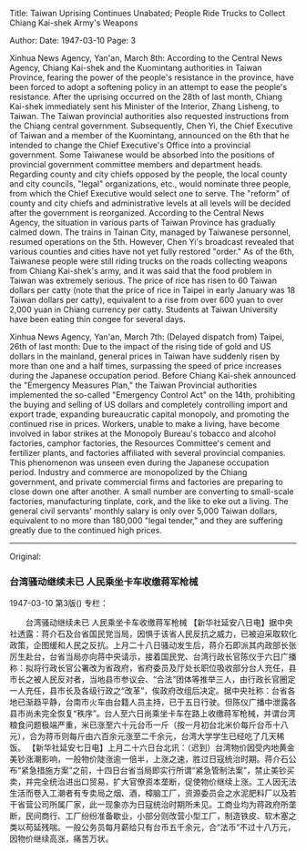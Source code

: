 Title: Taiwan Uprising Continues Unabated; People Ride Trucks to Collect Chiang Kai-shek Army's Weapons

Author: 
Date: 1947-03-10
Page: 3

Xinhua News Agency, Yan'an, March 8th: According to the Central News Agency, Chiang Kai-shek and the Kuomintang authorities in Taiwan Province, fearing the power of the people's resistance in the province, have been forced to adopt a softening policy in an attempt to ease the people's resistance. After the uprising occurred on the 28th of last month, Chiang Kai-shek immediately sent his Minister of the Interior, Zhang Lisheng, to Taiwan. The Taiwan provincial authorities also requested instructions from the Chiang central government. Subsequently, Chen Yi, the Chief Executive of Taiwan and a member of the Kuomintang, announced on the 6th that he intended to change the Chief Executive's Office into a provincial government. Some Taiwanese would be absorbed into the positions of provincial government committee members and department heads. Regarding county and city chiefs opposed by the people, the local county and city councils, "legal" organizations, etc., would nominate three people, from which the Chief Executive would select one to serve. The "reform" of county and city chiefs and administrative levels at all levels will be decided after the government is reorganized. According to the Central News Agency, the situation in various parts of Taiwan Province has gradually calmed down. The trains in Tainan City, managed by Taiwanese personnel, resumed operations on the 5th. However, Chen Yi's broadcast revealed that various counties and cities have not yet fully restored "order." As of the 6th, Taiwanese people were still riding trucks on the roads collecting weapons from Chiang Kai-shek's army, and it was said that the food problem in Taiwan was extremely serious. The price of rice has risen to 60 Taiwan dollars per catty (note that the price of rice in Taipei in early January was 18 Taiwan dollars per catty), equivalent to a rise from over 600 yuan to over 2,000 yuan in Chiang currency per catty. Students at Taiwan University have been eating thin congee for several days.

Xinhua News Agency, Yan'an, March 7th: (Delayed dispatch from) Taipei, 26th of last month: Due to the impact of the rising tide of gold and US dollars in the mainland, general prices in Taiwan have suddenly risen by more than one and a half times, surpassing the speed of price increases during the Japanese occupation period. Before Chiang Kai-shek announced the "Emergency Measures Plan," the Taiwan Provincial authorities implemented the so-called "Emergency Control Act" on the 14th, prohibiting the buying and selling of US dollars and completely controlling import and export trade, expanding bureaucratic capital monopoly, and promoting the continued rise in prices. Workers, unable to make a living, have become involved in labor strikes at the Monopoly Bureau's tobacco and alcohol factories, camphor factories, the Resources Committee's cement and fertilizer plants, and factories affiliated with several provincial companies. This phenomenon was unseen even during the Japanese occupation period. Industry and commerce are monopolized by the Chiang government, and private commercial firms and factories are preparing to close down one after another. A small number are converting to small-scale factories, manufacturing tinplate, cork, and the like to eke out a living. The general civil servants' monthly salary is only over 5,000 Taiwan dollars, equivalent to no more than 180,000 "legal tender," and they are suffering greatly due to the continued high prices.



<hr /> 

Original: 


### 台湾骚动继续未已  人民乘坐卡车收缴蒋军枪械

1947-03-10
第3版()
专栏：

　　台湾骚动继续未已
    人民乘坐卡车收缴蒋军枪械
    【新华社延安八日电】据中央社透露：蒋介石及台省国民党当局，因惧于该省人民反抗之威力，已被迫采取软化政策，企图缓和人民之反抗。上月二十八日骚动发生后，蒋介石即派其内政部长张厉生赴台，台省当局亦向蒋中央请示，接着国民党、台湾行政长官陈仪于六日广播称：拟将行政长官公署改为省政府，省府委员及厅处长职位吸收部分台人充任，县市长之被人民反对者，当地县市参议会、“合法”团体等推举三人，由行政长官圈定一人充任，县市长及各级行政之“改革”，俟政府改组后决定。据中央社称：台省各地已渐趋平静，台南市火车由台籍人员主持，已于五日行驶。但陈仪广播中泄露各县市尚未完全恢复“秩序”。台人至六日尚乘坐卡车在路上收缴蒋军枪械，并谓台湾粮食问题极端严重，米已涨至六十元台币一斤（按一月初台北米价每斤台币十八元），合为蒋币则每斤由六百余元涨至二千余元，台湾大学学生已经吃了几天稀饭。
    【新华社延安七日电】上月二十六日台北讯：（迟到）台湾物价因受内地黄金美钞涨潮影响，一般物价陡涨逾一倍半，上涨之速，胜过日寇统治时期。蒋介石公布“紧急措施方案”之前，十四日台省当局即实行所谓“紧急管制法案”，禁止美钞买卖，并完全统治进出口贸易，扩大官僚资本垄断，促使物价继续上涨。工人因无法生活而卷入工潮者有专卖局之烟、酒，樟脑工厂，资源委员会之水泥肥料厂以及若干省营公司所属厂家，此一现象亦为日寇统治时期所未见。工商业均为蒋政府所垄断，民间商行、工厂纷纷准备歇业，小部分则改营小型工厂，制造铁皮、软木塞之类以苟延残喘。一般公务员每月薪给只有台币五千余元，合“法币”不过十八万元，因物价继续高涨，痛苦万状。

